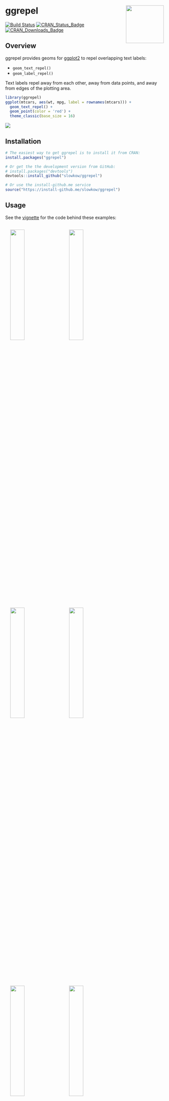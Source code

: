 ggrepel <img src="tools/logo.svg" width="120px" align="right" />
============================================

[![Build Status][bb]][travis] [![CRAN_Status_Badge][cb]][cran] [![CRAN_Downloads_Badge][db]][r-pkg]

[bb]: https://travis-ci.org/slowkow/ggrepel.svg?branch=master
[travis]: https://travis-ci.org/slowkow/ggrepel

[cb]: http://www.r-pkg.org/badges/version/ggrepel?color=blue
[cran]: https://CRAN.R-project.org/package=ggrepel

[db]: http://cranlogs.r-pkg.org/badges/grand-total/ggrepel?color=blue
[r-pkg]: https://www.r-pkg.org/pkg/ggrepel

Overview
--------

ggrepel provides geoms for [ggplot2] to repel overlapping text labels:

- `geom_text_repel()`
- `geom_label_repel()`

Text labels repel away from each other, away from data points, and away
from edges of the plotting area.

```r
library(ggrepel)
ggplot(mtcars, aes(wt, mpg, label = rownames(mtcars))) +
  geom_text_repel() +
  geom_point(color = 'red') +
  theme_classic(base_size = 16)
```

<img src="tools/fig.png" />

Installation
------------

```r
# The easiest way to get ggrepel is to install it from CRAN:
install.packages("ggrepel")

# Or get the the development version from GitHub:
# install.packages("devtools")
devtools::install_github("slowkow/ggrepel")

# Or use the install-github.me service
source("https://install-github.me/slowkow/ggrepel")
```

Usage
-----

See the [vignette] for the code behind these examples:

<a href="vignettes/ggrepel.md#hide-some-of-the-labels"><img style="margin:1rem;" width="30%" src="vignettes/figures/ggrepel/empty_string-1.png" /></a> <a href="vignettes/ggrepel.md#do-not-repel-labels-from-data-points"><img style="margin:1rem;" width="30%" src="vignettes/figures/ggrepel/point_padding_na-1.png" /></a> <a href="vignettes/ggrepel.md#align-text-labels"><img style="margin:1rem;" width="30%" src="vignettes/figures/ggrepel/direction_y-1.png" /></a> <a href="vignettes/ggrepel.md#limit-labels-to-a-specific-area"><img style="margin:1rem;" width="30%" src="vignettes/figures/ggrepel/xlim-1.png" /></a> <a href="vignettes/ggrepel.md#polar-coordinates"><img style="margin:1rem;" width="30%" src="vignettes/figures/ggrepel/polar-1.png" /></a> <a href="vignettes/ggrepel.md#mathematical-expressions"><img style="margin:1rem;" width="30%" src="vignettes/figures/ggrepel/math-1.png" /></a>

Contributing
------------

Please [submit an issue][issues] to report bugs or ask questions.

Please contribute bug fixes or new features with a [pull request][pull] to this
repository.

[issues]: https://github.com/slowkow/ggrepel/issues
[pull]: https://help.github.com/articles/using-pull-requests/

Related work
------------

### Academic Papers

[An Efficient Algorithm for Scatter Chart Labeling][aaai]

Sebastian Theophil, Arno Schödl

> This paper presents an efficient algorithm for a new variation of the point
> feature labeling problem. The goal is to position the largest number of point
> labels such that they do not intersect each other or their points. First we
> present an algorithm using a greedy algorithm with limited lookahead. We then
> present an algorithm that iteratively regroups labels, calling the first
> algorithm on each group, thereby identifying a close to optimal labeling
> order. The presented algorithm is being used in a commercial product to label
> charts, and our evaluation shows that it produces results far superior to
> those of other labeling algorithms.

This might be a good start for a revision of ggrepel.

[aaai]: http://www.aaai.org/Papers/AAAI/2006/AAAI06-167.pdf

### Javascript

[D3-Labeler]

> A D3 plug-in for automatic label placement using simulated annealing

[Evan Wang]'s plugin that extends [D3] v3. He also described the approach in his [paper][evan-paper].

[D3]: https://github.com/d3/d3
[D3-Labeler]: https://github.com/tinker10/D3-Labeler
[evan-paper]: http://vis.berkeley.edu/courses/cs294-10-fa13/wiki/images/5/55/FP_EvanWang_paper.pdf
[Evan Wang]: https://github.com/tinker10

[d3fc-label-layout]

> A D3 layout that places labels avoiding overlaps, with strategies including simulated annealing, greedy and a strategy that removes overlapping labels.

[Colin Eberhardt]'s implementation for [D3] v4.

[d3fc-label-layout]: https://github.com/d3fc/d3fc-label-layout
[Colin Eberhardt]: https://github.com/ColinEberhardt

[d3-voronoi-labels]

> A Voronoi tessellation can assist in labeling scatterplots. The area of the Voronoi cell associated with each point determines whether the point is labeled: points with larger cells tend to have room to accommodate labels.

[d3-voronoi-labels]: https://beta.observablehq.com/@mbostock/d3-voronoi-labels

### Python

[adjustText]

> A small library for automatically adjusting text position in matplotlib plots to minimize overlaps.

[Ilya Flyamer]'s Python library that extends [matplotlib].

[adjustText]: https://github.com/Phlya/adjustText
[matplotlib]: https://matplotlib.org/
[Ilya Flyamer]: https://github.com/Phlya

### R

[directlabels]

> An extensible framework for automatically placing direct labels onto
> multicolor 'lattice' or 'ggplot2' plots. Label positions are described
> using Positioning Methods which can be re-used across several different
> plots. There are heuristics for examining "trellis" and "ggplot" objects
> and inferring an appropriate Positioning Method.

[wordcloud]

> Pretty word clouds.

The `wordcloud` package implements a spiraling algorithm to prevent text
labels from overlapping each other.

[FField]

> Force field simulation of interaction of set of points. Very useful for
> placing text labels on graphs, such as scatterplots.

I found that functions in the `FField` package were not ideal for repelling
overlapping rectangles, so I wrote my own.

See [this gist][1] for examples of how to use the `wordcloud` and `FField`
packages with `ggplot2`.

[1]: https://gist.github.com/slowkow/003b4d9f3f59cee8551c

[ggplot2]: http://ggplot2.tidyverse.org
[vignette]: https://cran.r-project.org/web/packages/ggrepel/vignettes/ggrepel.html
[directlabels]: https://cran.r-project.org/package=directlabels
[wordcloud]: https://cran.r-project.org/package=wordcloud
[FField]: https://cran.r-project.org/package=FField

